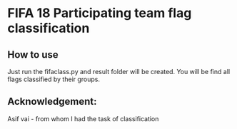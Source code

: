 # FIFA 18 Participating team flag classification

## How to use
Just run the fifaclass.py and result folder will be created.
You will be find all flags classified by their groups.

## Acknowledgement:
Asif vai - from whom I had the task of classification
